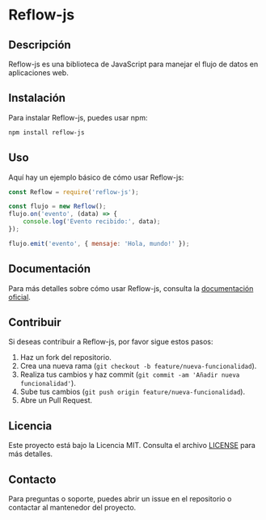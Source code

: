 # Reflow-js

## Descripción
Reflow-js es una biblioteca de JavaScript para manejar el flujo de datos en aplicaciones web.

## Instalación
Para instalar Reflow-js, puedes usar npm:

```bash
npm install reflow-js
```

## Uso
Aquí hay un ejemplo básico de cómo usar Reflow-js:

```javascript
const Reflow = require('reflow-js');

const flujo = new Reflow();
flujo.on('evento', (data) => {
    console.log('Evento recibido:', data);
});

flujo.emit('evento', { mensaje: 'Hola, mundo!' });
```

## Documentación
Para más detalles sobre cómo usar Reflow-js, consulta la [documentación oficial](https://link-a-la-documentacion).

## Contribuir
Si deseas contribuir a Reflow-js, por favor sigue estos pasos:

1. Haz un fork del repositorio.
2. Crea una nueva rama (`git checkout -b feature/nueva-funcionalidad`).
3. Realiza tus cambios y haz commit (`git commit -am 'Añadir nueva funcionalidad'`).
4. Sube tus cambios (`git push origin feature/nueva-funcionalidad`).
5. Abre un Pull Request.

## Licencia
Este proyecto está bajo la Licencia MIT. Consulta el archivo [LICENSE](LICENSE) para más detalles.

## Contacto
Para preguntas o soporte, puedes abrir un issue en el repositorio o contactar al mantenedor del proyecto.
